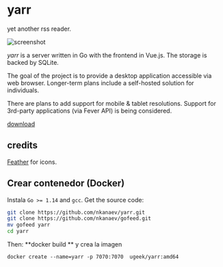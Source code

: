 # yarr

yet another rss reader.

![screenshot](https://github.com/nkanaev/yarr/blob/master/artwork/promo.png?raw=true)

*yarr* is a server written in Go with the frontend in Vue.js. The storage is backed by SQLite.

The goal of the project is to provide a desktop application accessible via web browser.
Longer-term plans include a self-hosted solution for individuals.

There are plans to add support for mobile & tablet resolutions.
Support for 3rd-party applications (via Fever API) is being considered.

[download](https://github.com/nkanaev/yarr/releases/latest)

## credits

[Feather](http://feathericons.com/) for icons.



## Crear contenedor (Docker)

Instala `Go >= 1.14` and `gcc`. Get the source code:

```sh
git clone https://github.com/nkanaev/yarr.git
git clone https://github.com/nkanaev/gofeed.git
mv gofeed yarr
cd yarr
```

Then:
**docker build ** y crea la imagen

```
docker create --name=yarr -p 7070:7070  ugeek/yarr:amd64
```
